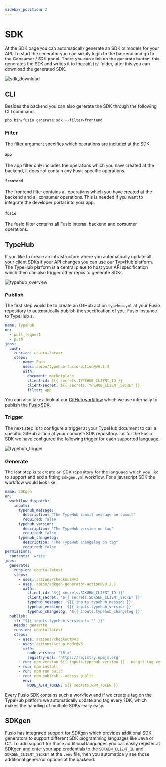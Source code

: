 ```yaml
---
sidebar_position: 2
---
```


# SDK

At the SDK page you can automatically generate an SDK or models for your API. To start the generator you can simply
login to the backend and go to the Consumer / SDK panel. There you can click on the generate button, this generates the
SDK and writes it to the `public/` folder, after this you can download the generated SDK.

![sdk_download](/img/backend/consumer/sdk_download.png)

## CLI

Besides the backend you can also generate the SDK through the following CLI command.

```
php bin/fusio generate:sdk --filter=frontend
```

### Filter

The filter argument specifies which operations are included at the SDK.


#### `app`

The app filter only includes the operations which you have created at the backend, it does not contain any
Fusio specific operations.

#### `frontend`

The frontend filter contains all operations which you have created at the backend and all consumer operations.
This is needed if you want to integrate the developer portal into your app.

#### `fusio`

The fusio filter contains all Fusio internal backend and consumer operations.

## TypeHub

If you like to create an infrastructure where you automatically update all your client
SDKs if your API changes you can use our [TypeHub](https://typehub.cloud/) platform. The
TypeHub platform is a central place to host your API specification which then can also trigger
other repos to generate SDKs

![typehub_overview](/img/backend/consumer/typehub_overview.png)

### Publish

The first step would be to create an GitHub action `typehub.yml` at your Fusio repository to
automatically publish the specification of your Fusio instance to TypeHub s.

```yaml
name: TypeHub
on:
  - pull_request
  - push
jobs:
  push:
    runs-on: ubuntu-latest
    steps:
      - name: Push
        uses: apioo/typehub-fusio-action@v0.1.4
        with:
          document: marketplace
          client-id: ${{ secrets.TYPEHUB_CLIENT_ID }}
          client-secret: ${{ secrets.TYPEHUB_CLIENT_SECRET }}
          filter: app
```

You can also take a look at our [GitHub workflow](https://github.com/apioo/fusio-impl/blob/master/.github/workflows/typehub.yml)
which we use internally to publish the [Fusio SDK](https://app.typehub.cloud/d/fusio/sdk).

### Trigger

The next step is to configure a trigger at your TypeHub document to call a specific
GitHub action at your concrete SDK repository. I.e. for the Fusio SDK we have configured
the following trigger for each supported language.

![typehub_trigger](/img/backend/consumer/typehub_trigger.png)

### Generate

The last step is to create an SDK repository for the language which you like to support
and add a fitting `sdkgen.yml` workflow. For a javascript SDK the workflow would look like:

```yaml
name: SDKgen
on:
  workflow_dispatch:
    inputs:
      typehub_message:
        description: "The TypeHub commit message on commit"
        required: false
      typehub_version:
        description: "The TypeHub version on tag"
        required: false
      typehub_changelog:
        description: "The TypeHub changelog on tag"
        required: false
permissions:
  contents: 'write'
jobs:
  generate:
    runs-on: ubuntu-latest
    steps:
      - uses: actions/checkout@v3
      - uses: apioo/sdkgen-generator-action@v0.2.1
        with:
          client_id: '${{ secrets.SDKGEN_CLIENT_ID }}'
          client_secret: '${{ secrets.SDKGEN_CLIENT_SECRET }}'
          typehub_message: '${{ inputs.typehub_message }}'
          typehub_version: '${{ inputs.typehub_version }}'
          typehub_changelog: '${{ inputs.typehub_changelog }}'
  publish:
    if: "${{ inputs.typehub_version != '' }}"
    needs: generate
    runs-on: ubuntu-latest
    steps:
      - uses: actions/checkout@v3
      - uses: actions/setup-node@v3
        with:
          node-version: '16.x'
          registry-url: 'https://registry.npmjs.org'
      - run: npm version ${{ inputs.typehub_version }} --no-git-tag-version
      - run: npm install
      - run: npm run build
      - run: npm publish --access public
        env:
          NODE_AUTH_TOKEN: ${{ secrets.NPM_TOKEN }}
```

Every Fusio SDK contains such a workflow and if we create a tag on the TypeHub platform
we automatically update and tag every SDK, which makes the handling of multiple SDKs
really easy.

## SDKgen

Fusio has integrated support for [SDKgen](https://sdkgen.app/) which provides
additional SDK generators to support different SDK programming languages like
Java or C#. To add support for those additional languages you can easily register
at SDKgen and enter your app credentials to the `SDKGEN_CLIENT_ID` and
`SDKGEN_CLIENT_SECRET` at the `.env` file, then you automatically see those
additional generator options at the backend.
